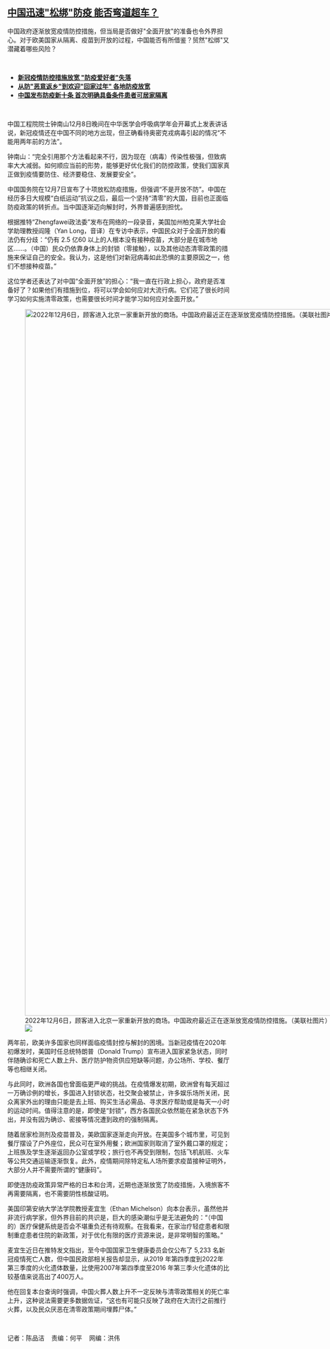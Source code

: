 <!--1670530440000-->
[中国迅速"松绑"防疫  能否弯道超车？](https://www.rfa.org/mandarin/yataibaodao/huanjing/cm-12082022140757.html)
------

<p>中国政府逐渐放宽疫情防控措施，但当局是否做好"全面开放"的准备也令外界担心。对于欧美国家从隔离、疫苗到开放的过程，中国能否有所借鉴？贸然"松绑"又潜藏着哪些风险？</p><p><span class="result-title"> </span></p><ul><li><a href="https://www.rfa.org/mandarin/yataibaodao/huanjing/gt2-12082022040411.html"><strong>新冠疫情防控措施放宽 "防疫爱好者"失落</strong></a></li><li><strong><a href="https://www.rfa.org/mandarin/Xinwen/4-12072022121731.html">从防"恶意返乡"到欢迎"回家过年" 各地防疫放宽</a></strong></li><li><strong><a href="https://www.rfa.org/mandarin/Xinwen/st2-12072022025654.html">中国发布防疫新十条 首次明确具备条件患者可居家隔离</a></strong></li></ul><p><span class="result-title"> </span></p><p><span style="font-weight: 400;">中国工程院院士钟南山12月8日晚间在中华医学会呼吸病学年会开幕式上发表讲话说，新冠疫情还在中国不同的地方出现，但正确看待奥密克戎病毒引起的情况“不能用两年前的方法”。</span></p><p><span style="font-weight: 400;">钟南山：“完全引用那个方法看起来不行，因为现在（病毒）传染性极强，但致病率大大减弱。如何顺应当前的形势，能够更好优化我们的防控政策，使我们国家真正做到疫情要防住、经济要稳住、发展要安全”。</span></p><p><span style="font-weight: 400;">中国国务院在12月7日宣布了十项放松防疫措施，但强调“不是开放不防”。中国在经历多日大规模“白纸运动”抗议之后，最后一个坚持“清零”的大国，目前也正面临防疫政策的转折点。当中国逐渐迈向解封时，外界普遍感到担忧。</span></p><p><span style="font-weight: 400;">根据推特“Zhengfawei政法委”发布在网络的一段录音，美国加州柏克莱大学社会学助理教授阎隆（Yan Long，音译）在专访中表示，中国民众对于全面开放的看法仍有分歧：“仍有 2.5 亿60 以上的人根本没有接种疫苗，大部分是在城市地区……。（中国）民众仍依靠身体上的封锁（零接触），以及其他动态清零政策的措施来保证自己的安全。我认为，这是他们对新冠病毒如此恐惧的主要原因之一，他们不想接种疫苗。”</span></p><p><span style="font-weight: 400;">这位学者还表达了对中国“全面开放”的担心：“我一直在行政上担心，政府是否准备好了？如果他们有措施到位，将可以学会如何应对大流行病。它们花了很长时间学习如何实施清零政策，也需要很长时间才能学习如何应对全面开放。”</span></p><p><span style="font-weight: 400;"><figure class="image-richtext image-inline captioned" style="width:2400px;"><img alt="2022年12月6日，顾客进入北京一家重新开放的商场。中国政府最近正在逐渐放宽疫情防控措施。（美联社图片）" height="1600" src="https://www.rfa.org/mandarin/yataibaodao/huanjing/cm-12082022140757.html/ap22340297213862.jpg/@@images/9af07c62-30a5-4fa9-ae7c-9f465205e09b.jpeg" title="AP22340297213862.jpg" width="2400"/><figcaption class="image-caption">2022年12月6日，顾客进入北京一家重新开放的商场。中国政府最近正在逐渐放宽疫情防控措施。（美联社图片）</figcaption><small></small><div id="zoomattribute"><a data-caption="2022年12月6日，顾客进入北京一家重新开放的商场。中国政府最近正在逐渐放宽疫情防控措施。（美联社图片）" data-fancybox="" href="https://www.rfa.org/mandarin/yataibaodao/huanjing/cm-12082022140757.html/ap22340297213862.jpg" id="single_image" title="2022年12月6日，顾客进入北京一家重新开放的商场。中国政府最近正在逐渐放宽疫情防控措施。（美联社图片）"><img src="/++plone++rfa-resources/img/icon-zoom.png"/></a></div></figure></span></p><p><span style="font-weight: 400;">两年前，欧美许多国家也同样面临疫情封控与解封的困境。当新冠疫情在2020年初爆发时，美国时任总统特朗普（Donald Trump）宣布进入国家紧急状态，同时伴随确诊和死亡人数上升、医疗防护物资供应短缺等问题，办公场所、学校、餐厅等也相继关闭。</span></p><p><span style="font-weight: 400;">与此同时，欧洲各国也曾面临更严峻的挑战。在疫情爆发初期，欧洲曾有每天超过一万确诊例的增长，多国进入封锁状态，社交聚会被禁止，许多娱乐场所关闭，民众离家外出的理由只能是去上班、购买生活必需品、寻求医疗帮助或是每天一小时的运动时间。值得注意的是，即使是“封锁”，西方各国民众依然能在紧急状态下外出，并没有因为确诊、密接等情况遭到政府的强制隔离。</span></p><p><span style="font-weight: 400;">随着居家检测剂及疫苗普及，美欧国家逐渐走向开放。在美国多个城市里，可见到餐厅摆设了户外座位，民众可在室外用餐；欧洲国家则取消了室外戴口罩的规定；上班族及学生逐渐返回办公室或学校；旅行也不再受到限制，包括飞机航班、火车等公共交通运输逐渐恢复。此外，疫情期间除特定私人场所要求疫苗接种证明外，大部分人并不需要所谓的“健康码”。</span></p><p><span style="font-weight: 400;">即使连防疫政策异常严格的日本和台湾，近期也逐渐放宽了防疫措施，入境旅客不再需要隔离，也不需要阴性核酸证明。</span></p><p><span style="font-weight: 400;">美国印第安纳大学法学院教授麦宜生（Ethan Michelson）向本台表示，虽然他并非流行病学家，但外界目前的共识是，巨大的感染潮似乎是无法避免的：“（中国的）医疗保健系统是否会不堪重负还有待观察。在我看来，在家治疗轻症患者和限制重症患者住院的新政策，对于优化有限的医疗资源来说，是非常明智的策略。”</span></p><p><span style="font-weight: 400;">麦宜生近日在推特发文指出，至今中国国家卫生健康委员会仅公布了 5,233 名新冠疫情死亡人数，但中国民政部相关报告却显示，从2019 年第四季度到2022年第三季度的火化遗体数量，比使用2007年第四季度至2016 年第三季火化遗体的<span>比较基值</span>来说高出了400万人。</span></p><p><span style="font-weight: 400;">他在回复本台查询时强调，中国火葬人数上升不一定反映与清零政策相关的死亡率上升，这种说法需要更多数据佐证，“这也有可能只反映了政府在大流行之前推行火葬，以及民众厌恶在清零政策期间埋葬尸体。”</span></p><p><span class="result-title"> </span></p><p><span style="font-weight: 400;">记者：陈品洁    责编：何平    网编：洪伟<br/></span></p>
